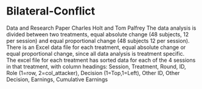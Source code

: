 # Bilateral-Conflict
Data and Research Paper Charles Holt and Tom Palfrey
The data analysis is divided between two treatments, 
equal absolute change (48 subjects, 12 per session) 
and equal proportional change (48 subjects 12 per session).  
There is an Excel data file for each treatment, 
equal absolute change or equal proportional change, 
since all data analysis is treatment specific.  
The excel file for each treatment has sorted data 
for each of the 4 sessions in that treatment,
with column headings:
Session, Treatment,	Round, ID, Role (1=row, 2=col_attacker), 
Decision (1=Top,1=Left), Other ID, Other Decision, Earnings, Cumulative Earnings
